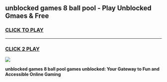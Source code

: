
## unblocked games 8 ball pool - Play Unblocked Gmaes & Free
<h3>
<a href="https://news.freeplayer.one?title=unblocked_games_8_ball_pool&ref=23F">CLICK TO PLAY</a></h3>
<hr>

<h3>
<a href="https://news.freeplayer.one?title=unblocked_games_8_ball_pool&ref=23F">CLICK 2 PLAY</a>
  
</h3>

<a href="https://news.freeplayer.one?title=unblocked_games_8_ball_pool&ref=23F/"><img src="https://clearcache.store/games.png"></a>


**unblocked games 8 ball pool games unblocked: Your Gateway to Fun and Accessible Online Gaming**
